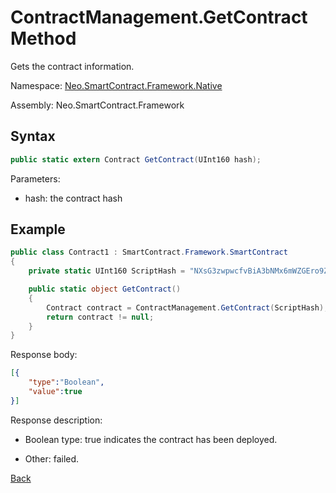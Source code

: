 # ContractManagement.GetContract Method

Gets the contract information.

Namespace: [Neo.SmartContract.Framework.Native](../index.md)

Assembly: Neo.SmartContract.Framework

## Syntax

```cs
public static extern Contract GetContract(UInt160 hash);
```

Parameters:

- hash: the contract hash

## Example

```cs
public class Contract1 : SmartContract.Framework.SmartContract
{
    private static UInt160 ScriptHash = "NXsG3zwpwcfvBiA3bNMx6mWZGEro9ZqTqM".ToScriptHash();

    public static object GetContract()
    {
        Contract contract = ContractManagement.GetContract(ScriptHash);
        return contract != null;
    }
}
```

Response body:

```json
[{
    "type":"Boolean",
    "value":true
}]
```

Response description:

- Boolean type: true indicates the contract has been deployed.

- Other: failed.

[Back](index.md)
